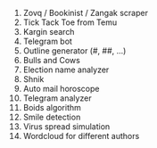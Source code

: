 1. Zovq / Bookinist / Zangak scraper
2. Tick Tack Toe from Temu
3. Kargin search
4. Telegram bot
5. Outline generator (#, ##, ...)
6. Bulls and Cows
7. Election name analyzer
8. Shnik
9. Auto mail horoscope
10. Telegram analyzer
11. Boids algorithm
12. Smile detection
13. Virus spread simulation
14. Wordcloud for different authors